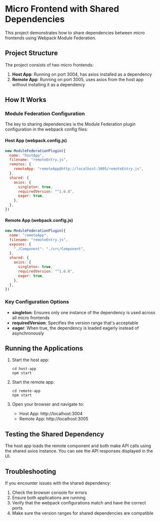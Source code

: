 # Micro Frontend with Shared Dependencies

This project demonstrates how to share dependencies between micro frontends using Webpack Module Federation.

## Project Structure

The project consists of two micro frontends:

1. **Host App**: Running on port 3004, has axios installed as a dependency
2. **Remote App**: Running on port 3005, uses axios from the host app without installing it as a dependency

## How It Works

### Module Federation Configuration

The key to sharing dependencies is the Module Federation plugin configuration in the webpack config files:

#### Host App (webpack.config.js)
```javascript
new ModuleFederationPlugin({
  name: "hostApp",
  filename: "remoteEntry.js",
  remotes: {
    remoteApp: "remoteApp@http://localhost:3005/remoteEntry.js",
  },
  shared: {
    axios: {
      singleton: true,
      requiredVersion: "^1.6.8",
      eager: true,
    },
  },
})
```

#### Remote App (webpack.config.js)
```javascript
new ModuleFederationPlugin({
  name: "remoteApp",
  filename: "remoteEntry.js",
  exposes: {
    "./Component": "./src/Component",
  },
  shared: {
    axios: {
      singleton: true,
      requiredVersion: "^1.6.8",
      eager: true,
    },
  },
})
```

### Key Configuration Options

- **singleton**: Ensures only one instance of the dependency is used across all micro frontends
- **requiredVersion**: Specifies the version range that's acceptable
- **eager**: When true, the dependency is loaded eagerly instead of asynchronously

## Running the Applications

1. Start the host app:
   ```
   cd host-app
   npm start
   ```

2. Start the remote app:
   ```
   cd remote-app
   npm start
   ```

3. Open your browser and navigate to:
   - Host App: http://localhost:3004
   - Remote App: http://localhost:3005

## Testing the Shared Dependency

The host app loads the remote component and both make API calls using the shared axios instance. You can see the API responses displayed in the UI.

## Troubleshooting

If you encounter issues with the shared dependency:

1. Check the browser console for errors
2. Ensure both applications are running
3. Verify that the webpack configurations match and have the correct ports
4. Make sure the version ranges for shared dependencies are compatible
